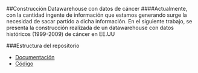 ##Construcción Datawarehouse con datos de cáncer
####Actualmente, con la cantidad ingente de información que estamos generando surge la necesidad de sacar partido a dicha información. En el siguiente trabajo, se presenta la construcción realizada de un datawarehouse con datos históricos (1999-2009) de cáncer en EE.UU

###Estructura del repositorio

 - [Documentación](https://github.com/cesarca/datawarehouse/tree/master/documentacion)
 - [Código](https://github.com/cesarca/datawarehouse/tree/master/codigo)
